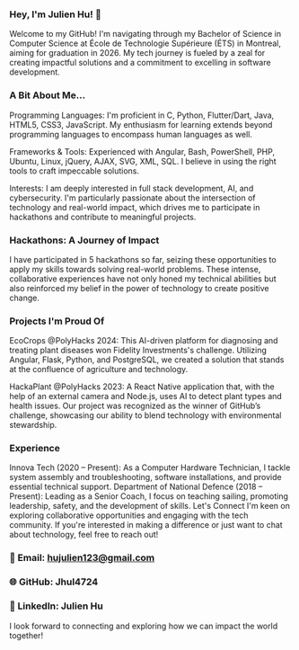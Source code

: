 ### Hey, I'm Julien Hu! 🚀
Welcome to my GitHub! I'm navigating through my Bachelor of Science in Computer Science at École de Technologie Supérieure (ÉTS) in Montreal, aiming for graduation in 2026. My tech journey is fueled by a zeal for creating impactful solutions and a commitment to excelling in software development.

### A Bit About Me...
Programming Languages: I'm proficient in C, Python, Flutter/Dart, Java, HTML5, CSS3, JavaScript. My enthusiasm for learning extends beyond programming languages to encompass human languages as well.

Frameworks & Tools: Experienced with Angular, Bash, PowerShell, PHP, Ubuntu, Linux, jQuery, AJAX, SVG, XML, SQL. I believe in using the right tools to craft impeccable solutions.

Interests: I am deeply interested in full stack development, AI, and cybersecurity. I'm particularly passionate about the intersection of technology and real-world impact, which drives me to participate in hackathons and contribute to meaningful projects.

### Hackathons: A Journey of Impact
I have participated in 5 hackathons so far, seizing these opportunities to apply my skills towards solving real-world problems. These intense, collaborative experiences have not only honed my technical abilities but also reinforced my belief in the power of technology to create positive change.

### Projects I'm Proud Of
EcoCrops @PolyHacks 2024: This AI-driven platform for diagnosing and treating plant diseases won Fidelity Investments's challenge. Utilizing Angular, Flask, Python, and PostgreSQL, we created a solution that stands at the confluence of agriculture and technology.

HackaPlant @PolyHacks 2023: A React Native application that, with the help of an external camera and Node.js, uses AI to detect plant types and health issues. Our project was recognized as the winner of GitHub’s challenge, showcasing our ability to blend technology with environmental stewardship.

### Experience
Innova Tech (2020 – Present): As a Computer Hardware Technician, I tackle system assembly and troubleshooting, software installations, and provide essential technical support.
Department of National Defence (2018 – Present): Leading as a Senior Coach, I focus on teaching sailing, promoting leadership, safety, and the development of skills.
Let's Connect
I'm keen on exploring collaborative opportunities and engaging with the tech community. If you're interested in making a difference or just want to chat about technology, feel free to reach out!

### 📧 Email: hujulien123@gmail.com
### 🌐 GitHub: Jhul4724
### 🔗 LinkedIn: Julien Hu
I look forward to connecting and exploring how we can impact the world together!
<!--
**Jhul4724/Jhul4724** is a ✨ _special_ ✨ repository because its `README.md` (this file) appears on your GitHub profile.
HELLO THIS IS MY PAGE!!!
Here are some ideas to get you started:

- 🔭 I’m currently working on ...
- 🌱 I’m currently learning ...
- 👯 I’m looking to collaborate on ...
- 🤔 I’m looking for help with ...
- 💬 Ask me about ...
- 📫 How to reach me: ...
- 😄 Pronouns: ...
- ⚡ Fun fact: ...
-->
